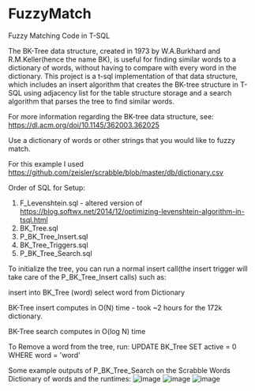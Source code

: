 # FuzzyMatch
Fuzzy Matching Code in T-SQL

The BK-Tree data structure, created in 1973 by W.A.Burkhard and R.M.Keller(hence the name BK), is useful for finding similar words to a dictionary of words, without having to compare with every word in the dictionary.
This project is a t-sql implementation of that data structure, which includes an insert algorithm that creates the BK-tree structure in T-SQL using adjacency list for the table structure storage and a search algorithm that parses the tree to find similar words.

For more information regarding the BK-tree data structure, see: https://dl.acm.org/doi/10.1145/362003.362025

Use a dictionary of words or other strings that you would like to fuzzy match.

For this example I used https://github.com/zeisler/scrabble/blob/master/db/dictionary.csv

Order of SQL for Setup:
1) F_Levenshtein.sql - altered version of https://blog.softwx.net/2014/12/optimizing-levenshtein-algorithm-in-tsql.html
2) BK_Tree.sql
3) P_BK_Tree_Insert.sql
4) BK_Tree_Triggers.sql
5) P_BK_Tree_Search.sql

To initialize the tree, you can run a normal insert call(the insert trigger will take care of the P_BK_Tree_Insert calls) such as:

insert into BK_Tree (word)
select word from Dictionary

BK-Tree insert computes in O(N) time - took ~2 hours for the 172k dictionary.

BK-Tree search computes in O(log N) time

To Remove a word from the tree, run: UPDATE BK_Tree SET active = 0 WHERE word = 'word'

Some example outputs of P_BK_Tree_Search on the Scrabble Words Dictionary of words and the runtimes:
![image](https://github.com/sfelman/FuzzyMatch/assets/7735212/07119d83-70b6-4f18-83e2-90f5118b5ec7)
![image](https://github.com/sfelman/FuzzyMatch/assets/7735212/7b9decc8-daa8-404f-be28-56e327fcbce6)
![image](https://github.com/sfelman/FuzzyMatch/assets/7735212/0b46befa-4bfd-4628-adab-6b2e2f9d63a2)
